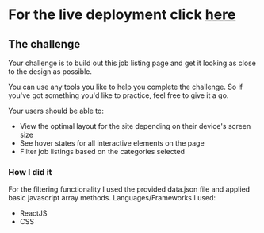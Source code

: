 # For the live deployment click [here](https://avitohol1.github.io/job_listings/)
## The challenge

Your challenge is to build out this job listing page and get it looking as close to the design as possible.

You can use any tools you like to help you complete the challenge. So if you've got something you'd like to practice, feel free to give it a go.

Your users should be able to:

- View the optimal layout for the site depending on their device's screen size
- See hover states for all interactive elements on the page
- Filter job listings based on the categories selected


### How I did it
For the filtering functionality I used the provided data.json file and applied basic javascript array methods. 
Languages/Frameworks I used:
* ReactJS
* CSS
